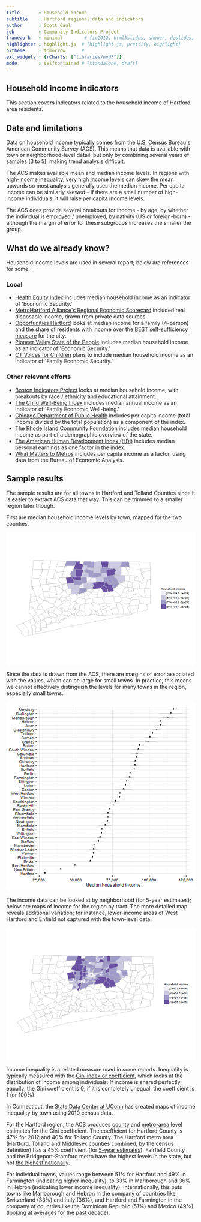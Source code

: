 ```yaml
---
title       : Household income
subtitle    : Hartford regional data and indicators
author      : Scott Gaul
job         : Community Indicators Project
framework   : minimal        # {io2012, html5slides, shower, dzslides, ...}
highlighter : highlight.js  # {highlight.js, prettify, highlight}
hitheme     : tomorrow      # 
ext_widgets : {rCharts: ["libraries/nvd3"]} 
mode        : selfcontained # {standalone, draft}
---
```


## Household income indicators

This section covers indicators related to the household income of Hartford area residents. 

## Data and limitations

Data on household income typically comes from the U.S. Census Bureau's American Community Survey (ACS). This means that data is available with town or neighborhood-level detail, but only by combining several years of samples (3 to 5), making trend analysis difficult. 

The ACS makes available mean and median income levels. In regions with high-income inequality, very high income levels can skew the mean upwards so most analysis generally uses the median income. Per capita income can be similarly skewed - if there are a small number of high-income individuals, it will raise per capita income levels. 

The ACS does provide several breakouts for income - by age, by whether the individual is employed / unemployed, by nativity (US or foreign-born) - although the margin of error for these subgroups increases the smaller the group. 

## What do we already know?

Household income levels are used in several report; below are references for some. 

### Local

* [Health Equity Index](http://www.cadh.org/health-equity/health-equity-index.html) includes median household income as an indicator of 'Economic Security.'  
* [MetroHartford Alliance's Regional Economic Scorecard](http://www.metrohartford.com/economic-development/regional-data) included real disposable income, drawn from private data sources.
* [Opportunities Hartford](http://www.cahs.org/programs-opportunitieshartford.asp) looks at median income for a family (4-person) and the share of residents with income over the [BEST self-sufficiency measure](http://ctpcsw.com/basic-economic-security-tables/) for the city.
* [Pioneer Valley State of the People](http://pvpc.org/resources/datastats/state-of-people/stateofthepeople2013.pdf) includes median household income as an indicator of 'Economic Security.'
* [CT Voices for Children](http://www.ctvoices.org/) plans to include median household income as an indicator of 'Family Economic Security.'

### Other relevant efforts

* [Boston Indicators Project](http://www.bostonindicators.org/) looks at median household income, with breakouts by race / ethnicity and educational attainment. 
* [The Child Well-Being Index](http://fcd-us.org/our-work/child-well-being-index-cwi) includes median annual income as an indicator of 'Family Economic Well-being.'
* [Chicago Department of Public Health](https://data.cityofchicago.org/Health-Human-Services/hardship-index/792q-4jtu) includes per capita income (total income divided by the total population) as a component of the index.
* [The Rhode Island Community Foundation](http://www.rifoundation.org/CommunityLeadership/CommunityDashboard/tabid/1157/Default.aspx) includes median household income as part of a demographic overview of the state. 
* [The American Human Development Index (HDI)](http://www.measureofamerica.org/human-development/) includes median personal earnings as one factor in the index. 
* [What Matters to Metros](http://www.futurefundneo.org/whatmatters) includes per capita income as a factor, using data from the Bureau of Economic Analysis.

## Sample results

The sample results are for all towns in Hartford and Tolland Counties since it is easier to extract ACS data that way. This can be trimmed to a smaller region later though. 

First are median household income levels by town, mapped for the two counties.

![plot of chunk unnamed-chunk-1](assets/fig/unnamed-chunk-1.png) 


Since the data is drawn from the ACS, there are margins of error associated with the values, which can be large for small towns. In practice, this means we cannot effectively distinguish the levels for many towns in the region, especially small towns. 

![plot of chunk unnamed-chunk-2](assets/fig/unnamed-chunk-2.png) 


The income data can be looked at by neighborhood (for 5-year estimates); below are maps of income for the region by tract. The more detailed map reveals additional variation; for instance, lower-income areas of West Hartford and Enfield not captured with the town-level data. 

![plot of chunk unnamed-chunk-3](assets/fig/unnamed-chunk-3.png) 


Income inequality is a related measure used in some reports. Inequality is typically measured with the [Gini index or coefficient](http://data.worldbank.org/indicator/SI.POV.GINI), which looks at the distribution of income among individuals. If income is shared perfectly equally, the Gini coefficient is 0; if it is completely unequal, the coefficient is 1 (or 100%). 

In Connecticut. the [State Data Center at UConn](http://ctsdc.uconn.edu/dataviz/gini_index_income_inequality_connecticut_towns.html) has created maps of income inequality by town using 2010 census data. 

For the Hartford region, the ACS produces [county](http://factfinder2.census.gov/faces/tableservices/jsf/pages/productview.xhtml?pid=ACS_12_1YR_B19083&prodType=table) and [metro-area]() level estimates for the Gini coefficient. The coefficient for Hartford County is 47% for 2012 and 40% for Tolland County. The Hartford metro area (Hartford, Tolland and Middlesex counties combined, by the census definition) has a 45% coefficient (for [5-year estimates](http://factfinder2.census.gov/faces/tableservices/jsf/pages/productview.xhtml?pid=ACS_11_5YR_B19083&prodType=table)). Fairfield County and the Bridgeport-Stamford metro have the highest levels in the state, but not [the highest nationally](http://www.census.gov/prod/2012pubs/acsbr10-18.pdf). 

For individual towns, values range between 51% for Hartford and 49% in Farmington (indicating higher inequality), to 33% in Marlborough and 36% in Hebron (indicating lower income inequality). Internationally, this puts towns like Marlborough and Hebron in the company of countries like Switzerland (33%) and Italy (36%), and Hartford and Farmington in the company of countries like the Dominican Republic (51%) and Mexico (49%) (looking at [averages for the past decade](http://data.worldbank.org/indicator/SI.POV.GINI)). 
